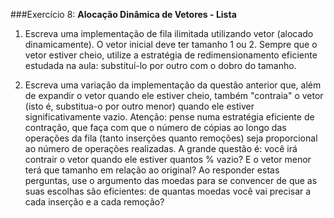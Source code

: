 ###Exercício 8: **Alocação Dinâmica de Vetores - Lista**

1. Escreva uma implementação de fila ilimitada utilizando vetor (alocado dinamicamente). O vetor inicial deve ter tamanho 1 ou 2. Sempre que o vetor estiver cheio, utilize a estratégia de redimensionamento eficiente estudada na aula: substituí-lo por outro com o dobro do tamanho.

2. Escreva uma variação da implementação da questão anterior que, além de expandir o vetor quando ele estiver cheio, também "contraia" o vetor (isto é, substitua-o por outro menor) quando ele estiver significativamente vazio. Atenção: pense numa estratégia eficiente de contração, que faça com que o número de cópias ao longo das operações da fila (tanto inserções quanto remoções) seja proporcional ao número de operações realizadas. A grande questão é: você irá contrair o vetor quando ele estiver quantos % vazio? E o vetor menor terá que tamanho em relação ao original? Ao responder estas perguntas, use o argumento das moedas para se convencer de que as suas escolhas são eficientes: de quantas moedas você vai precisar a cada inserção e a cada remoção?